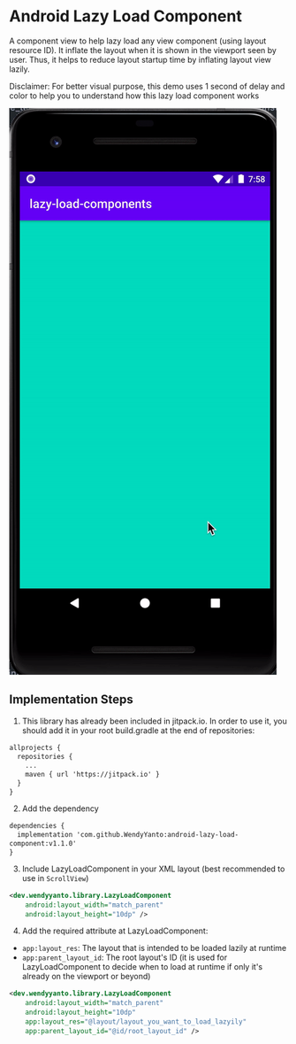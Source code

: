 # Android Lazy Load Component
A component view to help lazy load any view component (using layout resource ID). It inflate the layout when it is shown in the viewport seen by user. Thus, it helps to reduce layout startup time by inflating layout view lazily.

Disclaimer: For better visual purpose, this demo uses 1 second of delay and color to help you to understand how this lazy load component works

![Demo](https://github.com/WendyYanto/android-lazy-load-component/blob/master/assets/demo.gif)

## Implementation Steps

1. This library has already been included in jitpack.io. In order to use it, you should add it in your root build.gradle at the end of repositories:
```
allprojects {
  repositories {
    ...
    maven { url 'https://jitpack.io' }
  }
}
```
2.  Add the dependency
```
dependencies {
  implementation 'com.github.WendyYanto:android-lazy-load-component:v1.1.0'
}
```
3. Include LazyLoadComponent in your XML layout (best recommended to use in `ScrollView`)
```xml
<dev.wendyyanto.library.LazyLoadComponent
    android:layout_width="match_parent"
    android:layout_height="10dp" />
```
4. Add the required attribute at LazyLoadComponent:
- `app:layout_res`: The layout that is intended to be loaded lazily at runtime
- `app:parent_layout_id`: The root layout's ID (it is used for LazyLoadComponent to decide when to load at runtime if only it's already on the viewport or beyond)

```xml
<dev.wendyyanto.library.LazyLoadComponent
    android:layout_width="match_parent"
    android:layout_height="10dp"
    app:layout_res="@layout/layout_you_want_to_load_lazyily"
    app:parent_layout_id="@id/root_layout_id" />
```
